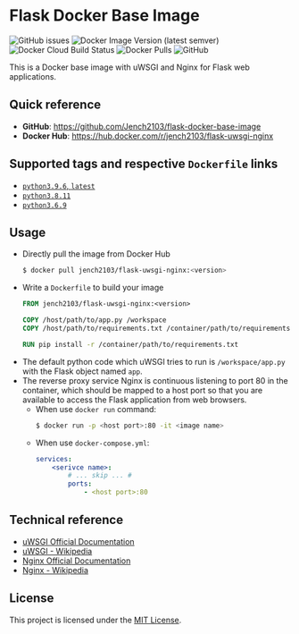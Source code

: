 # Flask Docker Base Image

![GitHub issues](https://img.shields.io/github/issues/jench2103/flask-docker-base-image) ![Docker Image Version (latest semver)](https://img.shields.io/badge/docker%20latest%20version-python3.9.6-blue) ![Docker Cloud Build Status](https://img.shields.io/docker/cloud/build/jench2103/flask-uwsgi-nginx) ![Docker Pulls](https://img.shields.io/docker/pulls/jench2103/flask-uwsgi-nginx) ![GitHub](https://img.shields.io/github/license/Jench2103/flask-docker-base-image)

This is a Docker base image with uWSGI and Nginx for Flask web applications.


## Quick reference
- **GitHub**: https://github.com/Jench2103/flask-docker-base-image
- **Docker Hub**: https://hub.docker.com/r/jench2103/flask-uwsgi-nginx


## Supported tags and respective `Dockerfile` links
- [`python3.9.6`, `latest`](https://github.com/Jench2103/flask-docker-base-image/blob/main/docker-image/python3.9.6/Dockerfile)
- [`python3.8.11`](https://github.com/Jench2103/flask-docker-base-image/blob/main/docker-image/python3.8.11/Dockerfile)
- [`python3.6.9`](https://github.com/Jench2103/flask-docker-base-image/blob/main/docker-image/python3.6.9/Dockerfile)


## Usage
- Directly pull the image from Docker Hub
    ```bash
    $ docker pull jench2103/flask-uwsgi-nginx:<version>
    ```
- Write a `Dockerfile` to build your image
    ```dockerfile
    FROM jench2103/flask-uwsgi-nginx:<version>

    COPY /host/path/to/app.py /workspace
    COPY /host/path/to/requirements.txt /container/path/to/requirements.txt

    RUN pip install -r /container/path/to/requirements.txt
    ```
- The default python code which uWSGI tries to run is `/workspace/app.py` with the Flask object named `app`.
- The reverse proxy service Nginx is continuous listening to port 80 in the container, which should be mapped to a host port so that you are available to access the Flask application from web browsers.
    - When use `docker run` command:
        ```bash
        $ docker run -p <host port>:80 -it <image name>
        ```
    - When use `docker-compose.yml`:
        ```yml
        services:
            <serivce name>:
                # ... skip ... #
                ports:
                    - <host port>:80
        ```


## Technical reference
- [uWSGI Official Documentation](https://uwsgi-docs.readthedocs.io/en/latest/)
- [uWSGI - Wikipedia](https://en.wikipedia.org/wiki/UWSGI)
- [Nginx Official Documentation](https://nginx.org/en/docs/)
- [Nginx - Wikipedia](https://en.wikipedia.org/wiki/Nginx)


## License
This project is licensed under the [MIT License](https://github.com/Jench2103/flask-docker-base-image/blob/main/LICENSE).
